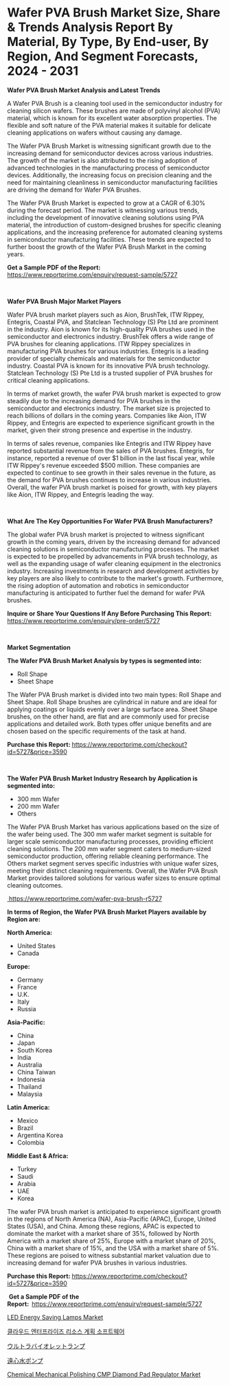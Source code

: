 <p><h1>Wafer PVA Brush Market Size, Share & Trends Analysis Report By Material, By Type, By End-user, By Region, And Segment Forecasts, 2024 - 2031</h1></p><p><strong>Wafer PVA Brush Market Analysis and Latest Trends</strong></p>
<p><p>A Wafer PVA Brush is a cleaning tool used in the semiconductor industry for cleaning silicon wafers. These brushes are made of polyvinyl alcohol (PVA) material, which is known for its excellent water absorption properties. The flexible and soft nature of the PVA material makes it suitable for delicate cleaning applications on wafers without causing any damage.</p><p>The Wafer PVA Brush Market is witnessing significant growth due to the increasing demand for semiconductor devices across various industries. The growth of the market is also attributed to the rising adoption of advanced technologies in the manufacturing process of semiconductor devices. Additionally, the increasing focus on precision cleaning and the need for maintaining cleanliness in semiconductor manufacturing facilities are driving the demand for Wafer PVA Brushes.</p><p>The Wafer PVA Brush Market is expected to grow at a CAGR of 6.30% during the forecast period. The market is witnessing various trends, including the development of innovative cleaning solutions using PVA material, the introduction of custom-designed brushes for specific cleaning applications, and the increasing preference for automated cleaning systems in semiconductor manufacturing facilities. These trends are expected to further boost the growth of the Wafer PVA Brush Market in the coming years.</p></p>
<p><strong>Get a Sample PDF of the Report:&nbsp;</strong> <a href="https://www.reportprime.com/enquiry/request-sample/5727">https://www.reportprime.com/enquiry/request-sample/5727</a></p>
<p>&nbsp;</p>
<p><strong>Wafer PVA Brush Major Market Players</strong></p>
<p><p>Wafer PVA brush market players such as Aion, BrushTek, ITW Rippey, Entegris, Coastal PVA, and Statclean Technology (S) Pte Ltd are prominent in the industry. Aion is known for its high-quality PVA brushes used in the semiconductor and electronics industry. BrushTek offers a wide range of PVA brushes for cleaning applications. ITW Rippey specializes in manufacturing PVA brushes for various industries. Entegris is a leading provider of specialty chemicals and materials for the semiconductor industry. Coastal PVA is known for its innovative PVA brush technology. Statclean Technology (S) Pte Ltd is a trusted supplier of PVA brushes for critical cleaning applications.</p><p>In terms of market growth, the wafer PVA brush market is expected to grow steadily due to the increasing demand for PVA brushes in the semiconductor and electronics industry. The market size is projected to reach billions of dollars in the coming years. Companies like Aion, ITW Rippey, and Entegris are expected to experience significant growth in the market, given their strong presence and expertise in the industry.</p><p>In terms of sales revenue, companies like Entegris and ITW Rippey have reported substantial revenue from the sales of PVA brushes. Entegris, for instance, reported a revenue of over $1 billion in the last fiscal year, while ITW Rippey's revenue exceeded $500 million. These companies are expected to continue to see growth in their sales revenue in the future, as the demand for PVA brushes continues to increase in various industries. Overall, the wafer PVA brush market is poised for growth, with key players like Aion, ITW Rippey, and Entegris leading the way.</p></p>
<p>&nbsp;</p>
<p><strong>What Are The Key Opportunities For Wafer PVA Brush Manufacturers?</strong></p>
<p><p>The global wafer PVA brush market is projected to witness significant growth in the coming years, driven by the increasing demand for advanced cleaning solutions in semiconductor manufacturing processes. The market is expected to be propelled by advancements in PVA brush technology, as well as the expanding usage of wafer cleaning equipment in the electronics industry. Increasing investments in research and development activities by key players are also likely to contribute to the market's growth. Furthermore, the rising adoption of automation and robotics in semiconductor manufacturing is anticipated to further fuel the demand for wafer PVA brushes.</p></p>
<p><strong>Inquire or Share Your Questions If Any Before Purchasing This Report:</strong> <a href="https://www.reportprime.com/enquiry/pre-order/5727">https://www.reportprime.com/enquiry/pre-order/5727</a></p>
<p>&nbsp;</p>
<p><strong>Market Segmentation</strong></p>
<p><strong>The Wafer PVA Brush Market Analysis by types is segmented into:</strong></p>
<p><ul><li>Roll Shape</li><li>Sheet Shape</li></ul></p>
<p><p>The Wafer PVA Brush market is divided into two main types: Roll Shape and Sheet Shape. Roll Shape brushes are cylindrical in nature and are ideal for applying coatings or liquids evenly over a large surface area. Sheet Shape brushes, on the other hand, are flat and are commonly used for precise applications and detailed work. Both types offer unique benefits and are chosen based on the specific requirements of the task at hand.</p></p>
<p><strong>Purchase this Report:&nbsp;</strong><a href="https://www.reportprime.com/checkout?id=5727&price=3590">https://www.reportprime.com/checkout?id=5727&price=3590</a></p>
<p>&nbsp;</p>
<p><strong>The Wafer PVA Brush Market Industry Research by Application is segmented into:</strong></p>
<p><ul><li>300 mm Wafer</li><li>200 mm Wafer</li><li>Others</li></ul></p>
<p><p>The Wafer PVA Brush Market has various applications based on the size of the wafer being used. The 300 mm wafer market segment is suitable for larger scale semiconductor manufacturing processes, providing efficient cleaning solutions. The 200 mm wafer segment caters to medium-sized semiconductor production, offering reliable cleaning performance. The Others market segment serves specific industries with unique wafer sizes, meeting their distinct cleaning requirements. Overall, the Wafer PVA Brush Market provides tailored solutions for various wafer sizes to ensure optimal cleaning outcomes.</p></p>
<p><a href="https://www.reportprime.com/wafer-pva-brush-r5727">&nbsp;https://www.reportprime.com/wafer-pva-brush-r5727</a></p>
<p><strong>In terms of Region, the Wafer PVA Brush Market Players available by Region are:</strong></p>
<p>
    <p> <strong> North America: </strong>
        <ul>
            <li>United States</li>
            <li>Canada</li>
        </ul>
        </p> 
    <p> <strong> Europe: </strong>
        <ul>
            <li>Germany</li>
            <li>France</li>
            <li>U.K.</li>
            <li>Italy</li>
            <li>Russia</li>
        </ul>
        </p> 
    <p> <strong> Asia-Pacific: </strong>
        <ul>
            <li>China</li>
            <li>Japan</li>
            <li>South Korea</li>
            <li>India</li>
            <li>Australia</li>
            <li>China Taiwan</li>
            <li>Indonesia</li>
            <li>Thailand</li>
            <li>Malaysia</li>
        </ul>
        </p> 
    <p> <strong> Latin America: </strong>
        <ul>
            <li>Mexico</li>
            <li>Brazil</li>
            <li>Argentina Korea</li>
            <li>Colombia</li>
        </ul>
        </p> 
    <p> <strong> Middle East & Africa: </strong>
        <ul>
            <li>Turkey</li>
            <li>Saudi</li>
            <li>Arabia</li>
            <li>UAE</li>
            <li>Korea</li>
        </ul>
    </p>
    </p>
<p><p>The wafer PVA brush market is anticipated to experience significant growth in the regions of North America (NA), Asia-Pacific (APAC), Europe, United States (USA), and China. Among these regions, APAC is expected to dominate the market with a market share of 35%, followed by North America with a market share of 25%, Europe with a market share of 20%, China with a market share of 15%, and the USA with a market share of 5%. These regions are poised to witness substantial market valuation due to increasing demand for wafer PVA brushes in various industries.</p></p>
<p><strong>Purchase this Report: </strong><a href="https://www.reportprime.com/checkout?id=5727&price=3590">https://www.reportprime.com/checkout?id=5727&price=3590</a></p>
<p>&nbsp;<strong>Get a Sample PDF of the Report:&nbsp;&nbsp;</strong><a href="https://www.reportprime.com/enquiry/request-sample/5727">https://www.reportprime.com/enquiry/request-sample/5727</a></p>
<p><strong></strong></p>
<p><p><a href="https://www.linkedin.com/pulse/led-energy-saving-lamps-market-size-cagr-trends-2024-2030-askle">LED Energy Saving Lamps Market</a></p><p><a href="https://medium.com/@morrisassin8795/%EA%B5%AC%EB%A6%84-%EA%B8%B0%EC%97%85-%EC%9E%90%EC%9B%90-%EA%B4%80%EB%A6%AC-%EC%86%8C%ED%94%84%ED%8A%B8%EC%9B%A8%EC%96%B4-%EC%8B%9C%EC%9E%A5-%ED%86%B5%EC%B0%B0-%EC%8B%9C%EC%9E%A5-%EB%8F%99%ED%96%A5-%EC%84%B1%EC%9E%A5-2024%EB%85%84%EB%B6%80%ED%84%B0-2031%EB%85%84%EA%B9%8C%EC%A7%80-%EC%98%88%EC%B8%A1%EB%90%9C-%EA%B2%83-0a2d4b2bc4b5">클라우드 엔터프라이즈 리소스 계획 소프트웨어</a></p><p><a href="https://github.com/EthanMorar2011/Market-Research-Report-List-1/blob/main/664962974404.md">ウルトラバイオレットランプ</a></p><p><a href="https://github.com/dzy793153605/Market-Research-Report-List-2/blob/main/645185674403.md">遠心水ポンプ</a></p><p><a href="https://github.com/jodemen/Market-Research-Report-List-2/blob/main/chemical-mechanical-polishing-cmp-diamond-pad-regulator-market.md">Chemical Mechanical Polishing CMP Diamond Pad Regulator Market</a></p></p>